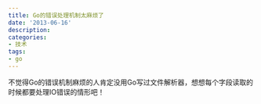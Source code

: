 ```yaml
---
title: Go的错误处理机制太麻烦了
date: '2013-06-16'
description:
categories:
- 技术
tags:
- go
---
```


不觉得Go的错误机制麻烦的人肯定没用Go写过文件解析器，想想每个字段读取的时候都要处理IO错误的情形吧！
